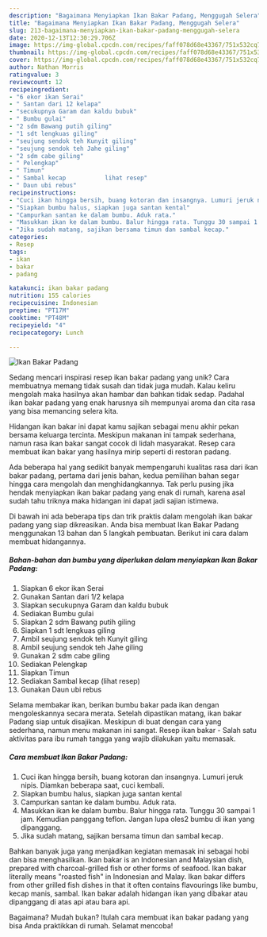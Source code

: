 ```yaml
---
description: "Bagaimana Menyiapkan Ikan Bakar Padang, Menggugah Selera"
title: "Bagaimana Menyiapkan Ikan Bakar Padang, Menggugah Selera"
slug: 213-bagaimana-menyiapkan-ikan-bakar-padang-menggugah-selera
date: 2020-12-13T12:30:29.706Z
image: https://img-global.cpcdn.com/recipes/faff078d68e43367/751x532cq70/ikan-bakar-padang-foto-resep-utama.jpg
thumbnail: https://img-global.cpcdn.com/recipes/faff078d68e43367/751x532cq70/ikan-bakar-padang-foto-resep-utama.jpg
cover: https://img-global.cpcdn.com/recipes/faff078d68e43367/751x532cq70/ikan-bakar-padang-foto-resep-utama.jpg
author: Nathan Morris
ratingvalue: 3
reviewcount: 12
recipeingredient:
- "6 ekor ikan Serai"
- " Santan dari 12 kelapa"
- "secukupnya Garam dan kaldu bubuk"
- " Bumbu gulai"
- "2 sdm Bawang putih giling"
- "1 sdt lengkuas giling"
- "seujung sendok teh Kunyit giling"
- "seujung sendok teh Jahe giling"
- "2 sdm cabe giling"
- " Pelengkap"
- " Timun"
- " Sambal kecap           lihat resep"
- " Daun ubi rebus"
recipeinstructions:
- "Cuci ikan hingga bersih, buang kotoran dan insangnya. Lumuri jeruk nipis. Diamkan beberapa saat, cuci kembali."
- "Siapkan bumbu halus, siapkan juga santan kental"
- "Campurkan santan ke dalam bumbu. Aduk rata."
- "Masukkan ikan ke dalam bumbu. Balur hingga rata. Tunggu 30 sampai 1 jam. Kemudian panggang teflon. Jangan lupa oles2 bumbu di ikan yang dipanggang."
- "Jika sudah matang, sajikan bersama timun dan sambal kecap."
categories:
- Resep
tags:
- ikan
- bakar
- padang

katakunci: ikan bakar padang 
nutrition: 155 calories
recipecuisine: Indonesian
preptime: "PT17M"
cooktime: "PT48M"
recipeyield: "4"
recipecategory: Lunch

---
```



![Ikan Bakar Padang](https://img-global.cpcdn.com/recipes/faff078d68e43367/751x532cq70/ikan-bakar-padang-foto-resep-utama.jpg)

Sedang mencari inspirasi resep ikan bakar padang yang unik? Cara membuatnya memang tidak susah dan tidak juga mudah. Kalau keliru mengolah maka hasilnya akan hambar dan bahkan tidak sedap. Padahal ikan bakar padang yang enak harusnya sih mempunyai aroma dan cita rasa yang bisa memancing selera kita.

Hidangan ikan bakar ini dapat kamu sajikan sebagai menu akhir pekan bersama keluarga tercinta. Meskipun makanan ini tampak sederhana, namun rasa ikan bakar sangat cocok di lidah masyarakat. Resep cara membuat ikan bakar yang hasilnya mirip seperti di restoran padang.

Ada beberapa hal yang sedikit banyak mempengaruhi kualitas rasa dari ikan bakar padang, pertama dari jenis bahan, kedua pemilihan bahan segar hingga cara mengolah dan menghidangkannya. Tak perlu pusing jika hendak menyiapkan ikan bakar padang yang enak di rumah, karena asal sudah tahu triknya maka hidangan ini dapat jadi sajian istimewa.


Di bawah ini ada beberapa tips dan trik praktis dalam mengolah ikan bakar padang yang siap dikreasikan. Anda bisa membuat Ikan Bakar Padang menggunakan 13 bahan dan 5 langkah pembuatan. Berikut ini cara dalam membuat hidangannya.

<!--inarticleads1-->

##### Bahan-bahan dan bumbu yang diperlukan dalam menyiapkan Ikan Bakar Padang:

1. Siapkan 6 ekor ikan Serai
1. Gunakan  Santan dari 1/2 kelapa
1. Siapkan secukupnya Garam dan kaldu bubuk
1. Sediakan  Bumbu gulai
1. Siapkan 2 sdm Bawang putih giling
1. Siapkan 1 sdt lengkuas giling
1. Ambil seujung sendok teh Kunyit giling
1. Ambil seujung sendok teh Jahe giling
1. Gunakan 2 sdm cabe giling
1. Sediakan  Pelengkap
1. Siapkan  Timun
1. Sediakan  Sambal kecap           (lihat resep)
1. Gunakan  Daun ubi rebus


Selama membakar ikan, berikan bumbu bakar pada ikan dengan mengoleskannya secara merata. Setelah dipastikan matang, ikan bakar Padang siap untuk disajikan. Meskipun di buat dengan cara yang sederhana, namun menu makanan ini sangat. Resep ikan bakar - Salah satu aktivitas para ibu rumah tangga yang wajib dilakukan yaitu memasak. 

<!--inarticleads2-->

##### Cara membuat Ikan Bakar Padang:

1. Cuci ikan hingga bersih, buang kotoran dan insangnya. Lumuri jeruk nipis. Diamkan beberapa saat, cuci kembali.
1. Siapkan bumbu halus, siapkan juga santan kental
1. Campurkan santan ke dalam bumbu. Aduk rata.
1. Masukkan ikan ke dalam bumbu. Balur hingga rata. Tunggu 30 sampai 1 jam. Kemudian panggang teflon. Jangan lupa oles2 bumbu di ikan yang dipanggang.
1. Jika sudah matang, sajikan bersama timun dan sambal kecap.


Bahkan banyak juga yang menjadikan kegiatan memasak ini sebagai hobi dan bisa menghasilkan. Ikan bakar is an Indonesian and Malaysian dish, prepared with charcoal-grilled fish or other forms of seafood. Ikan bakar literally means &#34;roasted fish&#34; in Indonesian and Malay. Ikan bakar differs from other grilled fish dishes in that it often contains flavourings like bumbu, kecap manis, sambal. Ikan bakar adalah hidangan ikan yang dibakar atau dipanggang di atas api atau bara api. 

Bagaimana? Mudah bukan? Itulah cara membuat ikan bakar padang yang bisa Anda praktikkan di rumah. Selamat mencoba!
